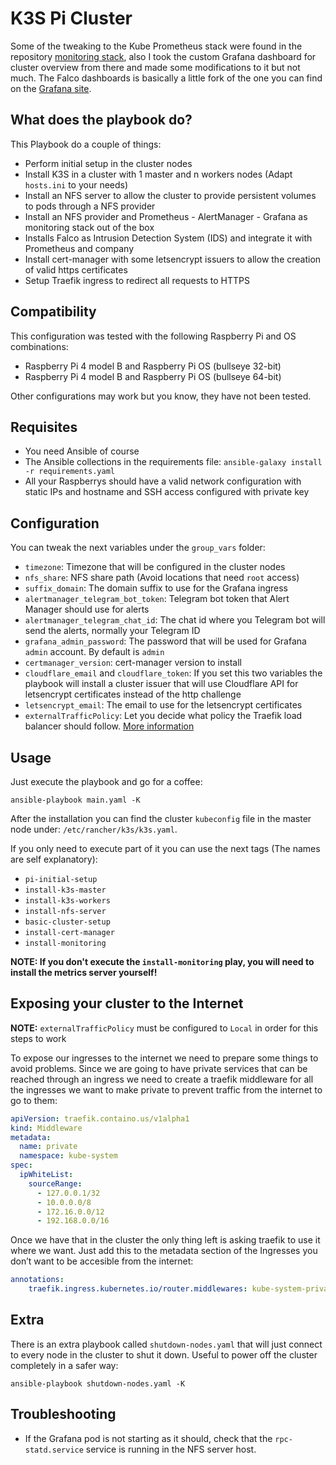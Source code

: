 # K3S Pi Cluster

Some of the tweaking to the Kube Prometheus stack were found in the repository [monitoring stack](https://github.com/carlosedp/cluster-monitoring), also I took the custom Grafana dashboard for cluster overview from there and made some modifications to it but not much. The Falco dashboards is basically a little fork of the one you can find on the [Grafana site](https://grafana.com/grafana/dashboards/11914).

## What does the playbook do?

This Playbook do a couple of things:
- Perform initial setup in the cluster nodes
- Install K3S in a cluster with 1 master and n workers nodes (Adapt `hosts.ini` to your needs)
- Install an NFS server to allow the cluster to provide persistent volumes to pods through a NFS provider
- Install an NFS provider and Prometheus - AlertManager - Grafana as monitoring stack out of the box
- Installs Falco as Intrusion Detection System (IDS) and integrate it with Prometheus and company
- Install cert-manager with some letsencrypt issuers to allow the creation of valid https certificates
- Setup Traefik ingress to redirect all requests to HTTPS

## Compatibility

This configuration was tested with the following Raspberry Pi and OS combinations:
- Raspberry Pi 4 model B and Raspberry Pi OS (bullseye 32-bit)
- Raspberry Pi 4 model B and Raspberry Pi OS (bullseye 64-bit)

Other configurations may work but you know, they have not been tested.

## Requisites

- You need Ansible of course
- The Ansible collections in the requirements file: `ansible-galaxy install -r requirements.yaml`
- All your Raspberrys should have a valid network configuration with static IPs and hostname and SSH access configured with private key

## Configuration

You can tweak the next variables under the `group_vars` folder:
- `timezone`: Timezone that will be configured in the cluster nodes
- `nfs_share`: NFS share path (Avoid locations that need `root` access)
- `suffix_domain`: The domain suffix to use for the Grafana ingress
- `alertmanager_telegram_bot_token`: Telegram bot token that Alert Manager should use for alerts
- `alertmanager_telegram_chat_id`: The chat id where you Telegram bot will send the alerts, normally your Telegram ID
- `grafana_admin_password`: The password that will be used for Grafana `admin` account. By default is `admin`
- `certmanager_version`: cert-manager version to install
- `cloudflare_email` and `cloudflare_token`: If you set this two variables the playbook will install a cluster issuer that will use Cloudflare API for letsencrypt certificates instead of the http challenge
- `letsencrypt_email`: The email to use for the letsencrypt certificates
- `externalTrafficPolicy`: Let you decide what policy the Traefik load balancer should follow. [More information](https://kubernetes.io/docs/tasks/access-application-cluster/create-external-load-balancer/#preserving-the-client-source-ip)

## Usage

Just execute the playbook and go for a coffee:
```
ansible-playbook main.yaml -K
```
After the installation you can find the cluster `kubeconfig` file in the master node under: `/etc/rancher/k3s/k3s.yaml`.

If you only need to execute part of it you can use the next tags (The names are self explanatory):
- `pi-initial-setup`
- `install-k3s-master`
- `install-k3s-workers`
- `install-nfs-server`
- `basic-cluster-setup`
- `install-cert-manager`
- `install-monitoring`

**NOTE: If you don't execute the `install-monitoring` play, you will need to install the metrics server yourself!**

## Exposing your cluster to the Internet

**NOTE:** `externalTrafficPolicy` must be configured to `Local` in order for this steps to work

To expose our ingresses to the internet we need to prepare some things to avoid problems. Since we are going to have private services that can be reached through an ingress we need to create a traefik middleware for all the ingresses we want to make private to prevent traffic from the internet to go to them:
```yaml
apiVersion: traefik.containo.us/v1alpha1
kind: Middleware
metadata:
  name: private
  namespace: kube-system
spec:
  ipWhiteList:
    sourceRange:
      - 127.0.0.1/32
      - 10.0.0.0/8
      - 172.16.0.0/12
      - 192.168.0.0/16
```

Once we have that in the cluster the only thing left is asking traefik to use it where we want. Just add this to the metadata section of the Ingresses you don’t want to be accesible from the internet: 
```yaml
annotations:
    traefik.ingress.kubernetes.io/router.middlewares: kube-system-private@kubernetescrd
```

## Extra

There is an extra playbook called `shutdown-nodes.yaml` that will just connect to every node in the cluster to shut it down. Useful to power off the cluster completely in a safer way:
```
ansible-playbook shutdown-nodes.yaml -K
```

## Troubleshooting

- If the Grafana pod is not starting as it should, check that the `rpc-statd.service` service is running in the NFS server host.
